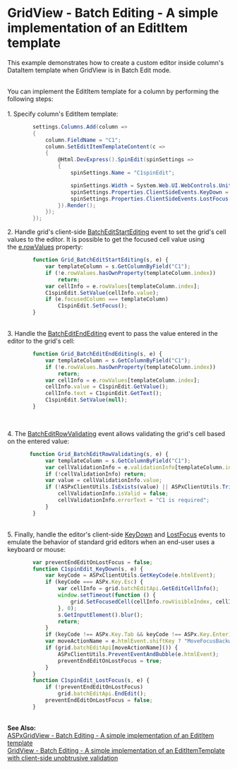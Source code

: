 # GridView - Batch Editing - A simple implementation of an EditItem template


<p>This example demonstrates how to create a custom editor inside column's DataItem template when GridView is in Batch Edit mode.<br><br></p>
<p>You can implement the EditItem template for a column by performing the following steps:<br><br>1. Specify column's EditItem template:</p>


```cs
        settings.Columns.Add(column =>
        {
            column.FieldName = "C1";
            column.SetEditItemTemplateContent(c =>
            {
                @Html.DevExpress().SpinEdit(spinSettings =>
                {
                    spinSettings.Name = "C1spinEdit";

                    spinSettings.Width = System.Web.UI.WebControls.Unit.Percentage(100);
                    spinSettings.Properties.ClientSideEvents.KeyDown = "C1spinEdit_KeyDown";
                    spinSettings.Properties.ClientSideEvents.LostFocus = "C1spinEdit_LostFocus";
                }).Render();
            });
        });

```


<p>2. Handle grid's client-side <a href="https://help.devexpress.com/#AspNet/DevExpressWebASPxGridViewScriptsASPxClientGridView_BatchEditStartEditingtopic">BatchEditStartEditing</a> event to set the grid's cell values to the editor. It is possible to get the focused cell value using the <a href="https://help.devexpress.com/#AspNet/DevExpressWebASPxGridViewScriptsASPxClientGridViewBatchEditStartEditingEventArgs_rowValuestopic">e.rowValues</a> property:</p>


```js
        function Grid_BatchEditStartEditing(s, e) {
            var templateColumn = s.GetColumnByField("C1");
            if (!e.rowValues.hasOwnProperty(templateColumn.index))
                return;
            var cellInfo = e.rowValues[templateColumn.index];
            C1spinEdit.SetValue(cellInfo.value);
            if (e.focusedColumn === templateColumn)
                C1spinEdit.SetFocus();
        }

```


<p><br>3. Handle the <a href="https://help.devexpress.com/#AspNet/DevExpressWebASPxGridViewScriptsASPxClientGridView_BatchEditEndEditingtopic">BatchEditEndEditing</a> event to pass the value entered in the editor to the grid's cell:</p>


```js
        function Grid_BatchEditEndEditing(s, e) {
            var templateColumn = s.GetColumnByField("C1");
            if (!e.rowValues.hasOwnProperty(templateColumn.index))
                return;
            var cellInfo = e.rowValues[templateColumn.index];
            cellInfo.value = C1spinEdit.GetValue();
            cellInfo.text = C1spinEdit.GetText();
            C1spinEdit.SetValue(null);
        }

```


<p> </p>
<p>4. The <a href="https://help.devexpress.com/#AspNet/DevExpressWebASPxGridViewScriptsASPxClientGridView_BatchEditRowValidatingtopic">BatchEditRowValidating</a> event allows validating the grid's cell based on the entered value:</p>


```js
       function Grid_BatchEditRowValidating(s, e) {
            var templateColumn = s.GetColumnByField("C1");
            var cellValidationInfo = e.validationInfo[templateColumn.index];
            if (!cellValidationInfo) return;
            var value = cellValidationInfo.value;
            if (!ASPxClientUtils.IsExists(value) || ASPxClientUtils.Trim(value) === "") {
                cellValidationInfo.isValid = false;
                cellValidationInfo.errorText = "C1 is required";
            }
        }

```


<p> <br>5. Finally, handle the editor's client-side <a href="https://documentation.devexpress.com/AspNet/DevExpressWebASPxEditorsScriptsASPxClientTextEdit_KeyDowntopic.aspx">KeyDown</a> and <a href="https://documentation.devexpress.com/AspNet/DevExpressWebASPxEditorsScriptsASPxClientEdit_LostFocustopic.aspx">LostFocus</a> events to emulate the behavior of standard grid editors when an end-user uses a keyboard or mouse:</p>


```js
        var preventEndEditOnLostFocus = false;
        function C1spinEdit_KeyDown(s, e) {
            var keyCode = ASPxClientUtils.GetKeyCode(e.htmlEvent);
            if (keyCode === ASPx.Key.Esc) {
                var cellInfo = grid.batchEditApi.GetEditCellInfo();
                window.setTimeout(function () {
                    grid.SetFocusedCell(cellInfo.rowVisibleIndex, cellInfo.column.index);
                }, 0);
                s.GetInputElement().blur();
                return;
            }
            if (keyCode !== ASPx.Key.Tab && keyCode !== ASPx.Key.Enter) return;
            var moveActionName = e.htmlEvent.shiftKey ? "MoveFocusBackward" : "MoveFocusForward";
            if (grid.batchEditApi[moveActionName]()) {
                ASPxClientUtils.PreventEventAndBubble(e.htmlEvent);
                preventEndEditOnLostFocus = true;
            }
        }
        function C1spinEdit_LostFocus(s, e) {
            if (!preventEndEditOnLostFocus)
                grid.batchEditApi.EndEdit();
            preventEndEditOnLostFocus = false;
        } 
```


<p> <br><strong>See Also:<br></strong><a href="https://www.devexpress.com/Support/Center/p/T115096">ASPxGridView - Batch Editing - A simple implementation of an EditItem template</a> <br><a href="https://www.devexpress.com/Support/Center/p/T166450">GridView - Batch Editing - A simple implementation of an EditItemTemplate with client-side unobtrusive validation </a></p>

<br/>


